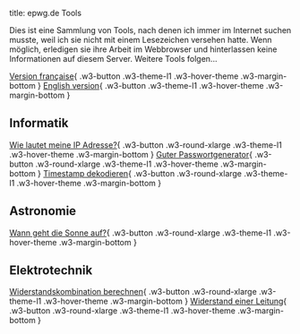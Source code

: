title: epwg.de Tools

Dies ist eine Sammlung von Tools, nach denen ich immer im Internet suchen musste, weil ich sie nicht mit einem Lesezeichen versehen hatte.
Wenn möglich, erledigen sie ihre Arbeit im Webbrowser und hinterlassen keine Informationen auf diesem Server.
Weitere Tools folgen...

[Version française](fr/){ .w3-button .w3-theme-l1 .w3-hover-theme .w3-margin-bottom }
[English version](en/){ .w3-button .w3-theme-l1 .w3-hover-theme .w3-margin-bottom }

## Informatik

[Wie lautet meine IP Adresse?](ip/){ .w3-button .w3-round-xlarge .w3-theme-l1 .w3-hover-theme .w3-margin-bottom }
[Guter Passwortgenerator](dice/){ .w3-button .w3-round-xlarge .w3-theme-l1 .w3-hover-theme .w3-margin-bottom }
[Timestamp dekodieren](ts/){ .w3-button .w3-round-xlarge .w3-theme-l1 .w3-hover-theme .w3-margin-bottom }

## Astronomie

[Wann geht die Sonne auf?](sun/){ .w3-button .w3-round-xlarge .w3-theme-l1 .w3-hover-theme .w3-margin-bottom }

## Elektrotechnik

[Widerstandskombination berechnen](resist/){ .w3-button .w3-round-xlarge .w3-theme-l1 .w3-hover-theme .w3-margin-bottom }
[Widerstand einer Leitung](wire/){ .w3-button .w3-round-xlarge .w3-theme-l1 .w3-hover-theme .w3-margin-bottom }